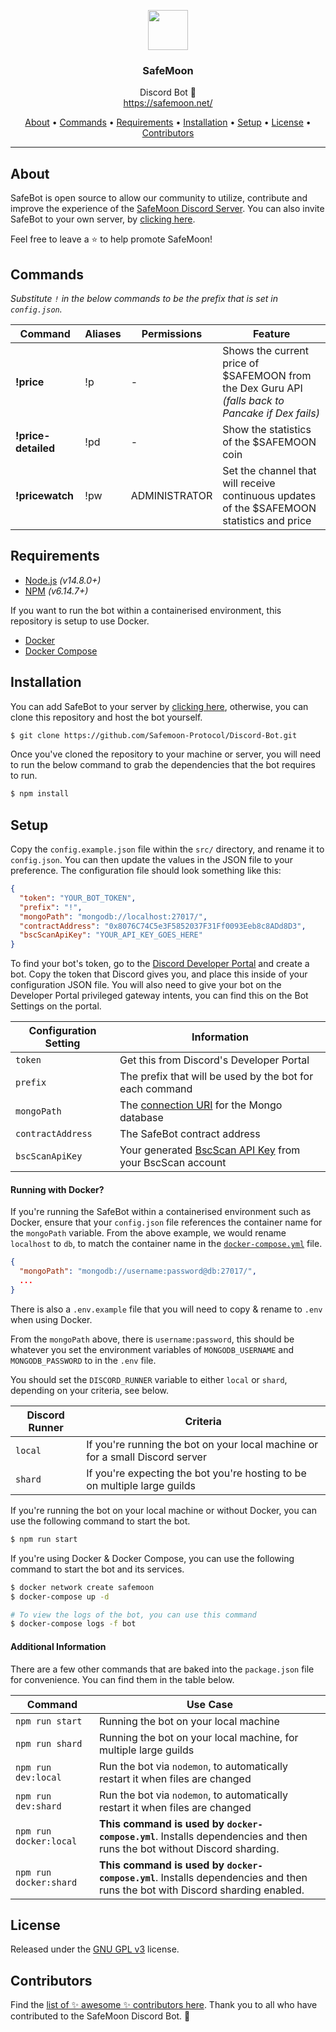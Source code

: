 <p align="center">
  <img src="https://safemoon.net/img/logov2.gif" width="64" />
  <br/>
  <h3 align="center">SafeMoon</h3>
</p>
<p align="center">
  <span align="center">Discord Bot 🚀</span>
  <br/>
  <a href ="https://safemoon.net/" target="_blank">https://safemoon.net/</a>
</p>

<p align="center">
  <a href="#about">About</a>
  •
  <a href="#commands">Commands</a>
  •
  <a href="#requirements">Requirements</a>
  •
  <a href="#installation">Installation</a>
  •
  <a href="#setup">Setup</a>
  •
  <a href="#license">License</a>
  •
  <a href="#contributors">Contributors</a>
</p>

---

## About

SafeBot is open source to allow our community to utilize, contribute and improve the experience
of the [SafeMoon Discord Server](https://discord.gg/safemoon). You can also invite SafeBot to
your own server, by [clicking here](https://discord.com/oauth2/authorize?client_id=827403996272132096&scope=bot).

Feel free to leave a ⭐ to help promote SafeMoon!

## Commands

_Substitute `!` in the below commands to be the prefix that is set in `config.json`._

| Command | Aliases | Permissions | Feature |
| ------- | ------- | ----------- | ------- |
| **!price**  | !p | - | Shows the current price of $SAFEMOON from the Dex Guru API _(falls back to Pancake if Dex fails)_ |
| **!price-detailed** | !pd | - | Show the statistics of the $SAFEMOON coin |
| **!pricewatch** | !pw | ADMINISTRATOR | Set the channel that will receive continuous updates of the $SAFEMOON statistics and price |

## Requirements

- [Node.js](http://nodejs.org/) _(v14.8.0+)_
- [NPM](https://www.npmjs.com/) _(v6.14.7+)_

If you want to run the bot within a containerised environment, this
repository is setup to use Docker.

- [Docker](https://docs.docker.com/engine/install/)
- [Docker Compose](https://docs.docker.com/compose/install/)

## Installation

You can add SafeBot to your server by [clicking here](https://discord.com/oauth2/authorize?client_id=827403996272132096&scope=bot),
otherwise, you can clone this repository and host the bot yourself.

```bash
$ git clone https://github.com/Safemoon-Protocol/Discord-Bot.git
```

Once you've cloned the repository to your machine or server, you will need
to run the below command to grab the dependencies that the bot requires to run.

```bash
$ npm install
```

## Setup

Copy the `config.example.json` file within the `src/` directory, and rename it to `config.json`. You can then
update the values in the JSON file to your preference. The configuration file should look something like this:

```json
{
  "token": "YOUR_BOT_TOKEN",
  "prefix": "!",
  "mongoPath": "mongodb://localhost:27017/",
  "contractAddress": "0x8076C74C5e3F5852037F31Ff0093Eeb8c8ADd8D3",
  "bscScanApiKey": "YOUR_API_KEY_GOES_HERE"
}
```

To find your bot's token, go to the [Discord Developer Portal](https://discordapp.com/developers/applications/) and create
a bot. Copy the token that Discord gives you, and place this inside of your configuration JSON file. You will also need
to give your bot on the Developer Portal privileged gateway intents, you can find this on the Bot Settings on the portal.

| Configuration Setting | Information |
| --------------------- | ----------- |
| `token` | Get this from Discord's Developer Portal |
| `prefix` | The prefix that will be used by the bot for each command |
| `mongoPath` | The [connection URI](https://docs.mongodb.com/manual/reference/connection-string/) for the Mongo database |
| `contractAddress` | The SafeBot contract address |
| `bscScanApiKey` | Your generated [BscScan API Key](https://bscscan.com/myapikey) from your BscScan account |

#### Running with Docker?

If you're running the SafeBot within a containerised environment such as Docker, ensure that
your `config.json` file references the container name for the `mongoPath` variable. From the
above example, we would rename `localhost` to `db`, to match the container name in the
[`docker-compose.yml`](https://github.com/Safemoon-Protocol/Discord-Bot/blob/main/docker-compose.yml#L16) file.

```json
{
  "mongoPath": "mongodb://username:password@db:27017/",
  ...
}
```

There is also a `.env.example` file that you will need to copy & rename to `.env` when using Docker.

From the `mongoPath` above, there is `username:password`, this should be whatever you set the environment
variables of `MONGODB_USERNAME` and `MONGODB_PASSWORD` to in the `.env` file.

You should set the `DISCORD_RUNNER` variable to either `local` or `shard`, depending on your criteria, see below.

| Discord Runner | Criteria |
| -------------- | -------- |
| `local` | If you're running the bot on your local machine or for a small Discord server |
| `shard` | If you're expecting the bot you're hosting to be on multiple large guilds |

If you're running the bot on your local machine or without Docker, you can
use the following command to start the bot.

```bash
$ npm run start
```

If you're using Docker & Docker Compose, you can use the following command
to start the bot and its services.

```bash
$ docker network create safemoon
$ docker-compose up -d

# To view the logs of the bot, you can use this command
$ docker-compose logs -f bot
```

#### Additional Information

There are a few other commands that are baked into the `package.json` file for convenience.
You can find them in the table below.

| Command | Use Case |
| ------- | -------- |
| `npm run start` | Running the bot on your local machine |
| `npm run shard` | Running the bot on your local machine, for multiple large guilds |
| `npm run dev:local` | Run the bot via `nodemon`, to automatically restart it when files are changed |
| `npm run dev:shard` | Run the bot via `nodemon`, to automatically restart it when files are changed |
| `npm run docker:local` | **This command is used by `docker-compose.yml`**. Installs dependencies and then runs the bot without Discord sharding. |
| `npm run docker:shard` | **This command is used by `docker-compose.yml`**. Installs dependencies and then runs the bot with Discord sharding enabled. |

## License

Released under the [GNU GPL v3](https://www.gnu.org/licenses/gpl-3.0.en.html) license.

## Contributors

Find the [list of ✨ awesome ✨ contributors here](https://github.com/Safemoon-Protocol/Discord-Bot/graphs/contributors).
Thank you to all who have contributed to the SafeMoon Discord Bot. 🚀
